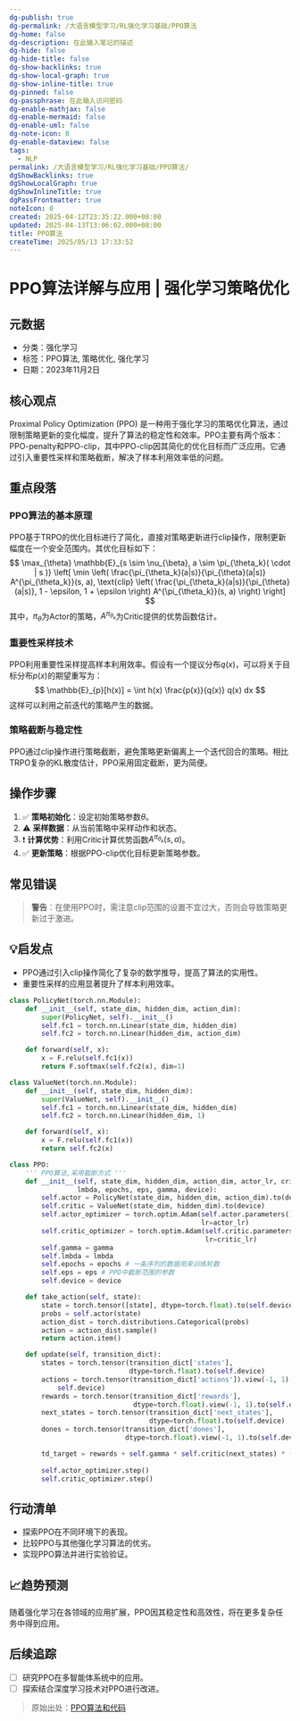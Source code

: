 ```yaml
---
dg-publish: true
dg-permalink: /大语言模型学习/RL强化学习基础/PPO算法
dg-home: false
dg-description: 在此输入笔记的描述
dg-hide: false
dg-hide-title: false
dg-show-backlinks: true
dg-show-local-graph: true
dg-show-inline-title: true
dg-pinned: false
dg-passphrase: 在此输入访问密码
dg-enable-mathjax: false
dg-enable-mermaid: false
dg-enable-uml: false
dg-note-icon: 0
dg-enable-dataview: false
tags:
  - NLP
permalink: /大语言模型学习/RL强化学习基础/PPO算法/
dgShowBacklinks: true
dgShowLocalGraph: true
dgShowInlineTitle: true
dgPassFrontmatter: true
noteIcon: 0
created: 2025-04-12T23:35:22.000+08:00
updated: 2025-04-13T13:06:02.000+08:00
title: PPO算法
createTime: 2025/05/13 17:33:52
---
```




# PPO算法详解与应用 | 强化学习策略优化

## 元数据
- 分类：强化学习
- 标签：PPO算法, 策略优化, 强化学习
- 日期：2023年11月2日


## 核心观点
Proximal Policy Optimization (PPO) 是一种用于强化学习的策略优化算法，通过限制策略更新的变化幅度，提升了算法的稳定性和效率。PPO主要有两个版本：PPO-penalty和PPO-clip，其中PPO-clip因其简化的优化目标而广泛应用。它通过引入重要性采样和策略截断，解决了样本利用效率低的问题。


## 重点段落

### PPO算法的基本原理
PPO基于TRPO的优化目标进行了简化，直接对策略更新进行clip操作，限制更新幅度在一个安全范围内。其优化目标如下：
$$
\max_{\theta} \mathbb{E}_{s \sim \nu_{\beta}, a \sim \pi_{\theta_k}( \cdot | s )} \left[ \min \left( \frac{\pi_{\theta_k}(a|s)}{\pi_{\theta}(a|s)} A^{\pi_{\theta_k}}(s, a), \text{clip} \left( \frac{\pi_{\theta_k}(a|s)}{\pi_{\theta}(a|s)}, 1 - \epsilon, 1 + \epsilon \right) A^{\pi_{\theta_k}}(s, a) \right) \right]
$$
其中，$\pi_{\theta}$为Actor的策略，$A^{\pi_{\theta_k}}$为Critic提供的优势函数估计。


### 重要性采样技术
PPO利用重要性采样提高样本利用效率。假设有一个提议分布$q(x)$，可以将关于目标分布$p(x)$的期望重写为：
$$
\mathbb{E}_{p}[h(x)] = \int h(x) \frac{p(x)}{q(x)} q(x) dx
$$
这样可以利用之前迭代的策略产生的数据。


### 策略截断与稳定性
PPO通过clip操作进行策略截断，避免策略更新偏离上一个迭代回合的策略。相比TRPO复杂的KL散度估计，PPO采用固定截断，更为简便。


## 操作步骤
1. ✅ **策略初始化**：设定初始策略参数$\theta$。
2. ⚠ **采样数据**：从当前策略中采样动作和状态。
3. ❗ **计算优势**：利用Critic计算优势函数$A^{\pi_{\theta_k}}(s, a)$。
4. ✅ **更新策略**：根据PPO-clip优化目标更新策略参数。


## 常见错误
> **警告**：在使用PPO时，需注意clip范围的设置不宜过大，否则会导致策略更新过于激进。


## 💡启发点
- PPO通过引入clip操作简化了复杂的数学推导，提高了算法的实用性。
- 重要性采样的应用显著提升了样本利用效率。

```Python
class PolicyNet(torch.nn.Module): 
    def __init__(self, state_dim, hidden_dim, action_dim): 
        super(PolicyNet, self).__init__() 
        self.fc1 = torch.nn.Linear(state_dim, hidden_dim) 
        self.fc2 = torch.nn.Linear(hidden_dim, action_dim) 

    def forward(self, x): 
        x = F.relu(self.fc1(x)) 
        return F.softmax(self.fc2(x), dim=1) 

class ValueNet(torch.nn.Module): 
    def __init__(self, state_dim, hidden_dim): 
        super(ValueNet, self).__init__() 
        self.fc1 = torch.nn.Linear(state_dim, hidden_dim) 
        self.fc2 = torch.nn.Linear(hidden_dim, 1) 

    def forward(self, x): 
        x = F.relu(self.fc1(x)) 
        return self.fc2(x) 

class PPO: 
    ''' PPO算法,采用截断方式 ''' 
    def __init__(self, state_dim, hidden_dim, action_dim, actor_lr, critic_lr, 
                 lmbda, epochs, eps, gamma, device): 
        self.actor = PolicyNet(state_dim, hidden_dim, action_dim).to(device) 
        self.critic = ValueNet(state_dim, hidden_dim).to(device) 
        self.actor_optimizer = torch.optim.Adam(self.actor.parameters(), 
                                                lr=actor_lr) 
        self.critic_optimizer = torch.optim.Adam(self.critic.parameters(), 
                                                 lr=critic_lr) 
        self.gamma = gamma 
        self.lmbda = lmbda 
        self.epochs = epochs # 一条序列的数据用来训练轮数 
        self.eps = eps # PPO中截断范围的参数 
        self.device = device 

    def take_action(self, state): 
        state = torch.tensor([state], dtype=torch.float).to(self.device) 
        probs = self.actor(state) 
        action_dist = torch.distributions.Categorical(probs) 
        action = action_dist.sample() 
        return action.item() 

    def update(self, transition_dict): 
        states = torch.tensor(transition_dict['states'], 
                              dtype=torch.float).to(self.device) 
        actions = torch.tensor(transition_dict['actions']).view(-1, 1).to( 
            self.device) 
        rewards = torch.tensor(transition_dict['rewards'], 
                               dtype=torch.float).view(-1, 1).to(self.device) 
        next_states = torch.tensor(transition_dict['next_states'], 
                                   dtype=torch.float).to(self.device) 
        dones = torch.tensor(transition_dict['dones'], 
                             dtype=torch.float).view(-1, 1).to(self.device) 

        td_target = rewards + self.gamma * self.critic(next_states) * (1 - dones)
        
        self.actor_optimizer.step() 
        self.critic_optimizer.step()

```


## 行动清单
- 探索PPO在不同环境下的表现。
- 比较PPO与其他强化学习算法的优劣。
- 实现PPO算法并进行实验验证。


## 📈趋势预测
随着强化学习在各领域的应用扩展，PPO因其稳定性和高效性，将在更多复杂任务中得到应用。


## 后续追踪
- [ ] 研究PPO在多智能体系统中的应用。
- [ ] 探索结合深度学习技术对PPO进行改进。

> 原始出处：[PPO算法和代码](#)
